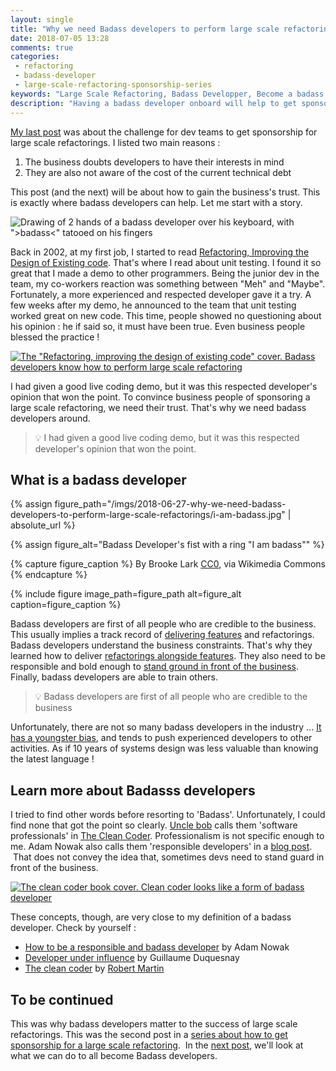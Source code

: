 ```yaml
---
layout: single
title: "Why we need Badass developers to perform large scale refactorings"
date: 2018-07-05 13:28
comments: true
categories:
 - refactoring
 - badass-developer
 - large-scale-refactoring-sponsorship-series
keywords: "Large Scale Refactoring, Badass Developper, Become a badass developer, refactoring large software projects, refactoring large software systems, refactoring large code base, refactoring in large software projects, how to convince a business of sponsoring you, Planning refactoring"
description: "Having a badass developer onboard will help to get sponsorship for a large scale refactoring. By knowing what they talk about and understanding   interests, they are able to get business people's trust. This trust can be used to get a large scale refactoring prioritized and performed well."
---
```

[My last post](/how-to-convince-your-business-to-sponsor-a-large-scale-refactoring/) was about the challenge for dev teams to get sponsorship for large scale refactorings. I listed two main reasons :

1.  The business doubts developers to have their interests in mind
2.  They are also not aware of the cost of the current technical debt

This post (and the next) will be about how to gain the business's trust. This is exactly where badass developers can help. Let me start with a story.

![Drawing of 2 hands of a badass developer over his keyboard, with ">badass<" tatooed on his fingers]({{site.url}}{{site.baseurl}}/imgs/2018-06-27-why-we-need-badass-developers-to-perform-large-scale-refactorings/badass-dev.jpg)

Back in 2002, at my first job, I started to read [Refactoring, Improving the Design of Existing code](https://www.amazon.com/Refactoring-Improving-Design-Existing-Code/dp/0201485672/ref=sr_1_1?ie=UTF8). That's where I read about unit testing. I found it so great that I made a demo to other programmers. Being the junior dev in the team, my co-workers reaction was something between "Meh" and "Maybe". Fortunately, a more experienced and respected developer gave it a try. A few weeks after my demo, he announced to the team that unit testing worked great on new code. This time, people showed no questioning about his opinion : he if said so, it must have been true. Even business people blessed the practice !

[![The "Refactoring, improving the design of existing code" cover. Badass developers know how to perform large scale refactoring]({{site.url}}{{site.baseurl}}/imgs/2018-06-27-why-we-need-badass-developers-to-perform-large-scale-refactorings/refactoring.jpg)](https://www.amazon.com/Refactoring-Improving-Design-Existing-Code/dp/0201485672/ref=sr_1_1?ie=UTF8)

I had given a good live coding demo, but it was this respected developer's opinion that won the point. To convince business people of sponsoring a large scale refactoring, we need their trust. That's why we need badass developers around.

> 💡 I had given a good live coding demo, but it was this respected developer's opinion that won the point.

## What is a badass developer

{% assign figure_path="/imgs/2018-06-27-why-we-need-badass-developers-to-perform-large-scale-refactorings/i-am-badass.jpg" | absolute_url %}

{% assign figure_alt="Badass Developer's fist with a ring "I am badass"" %}

{% capture figure_caption %}
By Brooke Lark [CC0](https://unsplash.com/photos/jtvGydbUn30), via Wikimedia Commons
{% endcapture %}

{% include figure image_path=figure_path alt=figure_alt caption=figure_caption %}

Badass developers are first of all people who are credible to the business. This usually implies a track record of [delivering features](/real-developers-ship/) and refactorings. Badass developers understand the business constraints. That's why they learned how to deliver [refactorings alongside features](/7-reasons-why-learning-refactoring-techniques-will-improve-your-life-as-a-software-engineer/). They also need to be responsible and bold enough to [stand ground in front of the business](/are-software-developers-overworked-or-undecided/). Finally, badass developers are able to train others.

> 💡 Badass developers are first of all people who are credible to the business

Unfortunately, there are not so many badass developers in the industry ... [It has a youngster bias](/developer-are-you-losing-your-rat-race/), and tends to push experienced developers to other activities. As if 10 years of systems design was less valuable than knowing the latest language !

## Learn more about Badasss developers

I tried to find other words before resorting to 'Badass'. Unfortunately, I could find none that got the point so clearly. [Uncle bob](https://blog.cleancoder.com/) calls them 'software professionals' in [The Clean Coder](https://www.amazon.com/Clean-Coder-Conduct-Professional-Programmers/dp/0137081073/ref=sr_1_1?s=books&ie=UTF8). Professionalism is not specific enough to me. Adam Nowak also calls them 'responsible developers' in a [blog post](https://thenextweb.com/dd/2016/03/28/how-to-be-a-responsible-developer/).  That does not convey the idea that, sometimes devs need to stand guard in front of the business.

[![The clean coder book cover. Clean coder looks like a form of badass developer]({{site.url}}{{site.baseurl}}/imgs/2018-06-27-why-we-need-badass-developers-to-perform-large-scale-refactorings/clean-coder.jpg)](https://www.amazon.com/Clean-Coder-Conduct-Professional-Programmers/dp/0137081073/ref=sr_1_1?s=books&ie=UTF8)

These concepts, though, are very close to my definition of a badass developer. Check by yourself :

*   [How to be a responsible and badass developer](https://thenextweb.com/dd/2016/03/28/how-to-be-a-responsible-developer/) by Adam Nowak
*   [Developer under influence](https://www.youtube.com/watch?v=BgPj5b6d6nk) by Guillaume Duquesnay
*   [The clean coder](https://www.amazon.com/Clean-Coder-Conduct-Professional-Programmers/dp/0137081073/ref=sr_1_1?ie=UTF8&qid=1530082880&sr=8-1&keywords=the+clean+coder) by [Robert Martin](https://blog.cleancoder.com/)

## To be continued

This was why badass developers matter to the success of large scale refactorings. This was the second post in a [series about how to get sponsorship for a large scale refactoring]({{site.baseurl}}/categories/#large-scale-refactoring-sponsorship-series).  In the [next post](/5-mistakes-badass-developers-never-do/), we'll look at what we can do to all become Badass developers.
